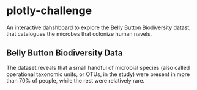 # plotly-challenge
An interactive dahshboard to explore the Belly Button Biodiversity datast, that catalogues the microbes that colonize human navels.

## Belly Button Biodiversity Data
The dataset reveals that a small handful of microbial species (also called operational taxonomic units, or OTUs, in the study) were present in more than 70% of people, while the rest were relatively rare.
